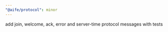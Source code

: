 ```yaml
---
"@aife/protocol": minor
---
```


add join, welcome, ack, error and server-time protocol messages with tests

